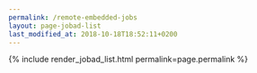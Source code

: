```yaml
---
permalink: /remote-embedded-jobs
layout: page-jobad-list
last_modified_at: 2018-10-18T18:52:11+0200
---
```

{% include render_jobad_list.html permalink=page.permalink %}
